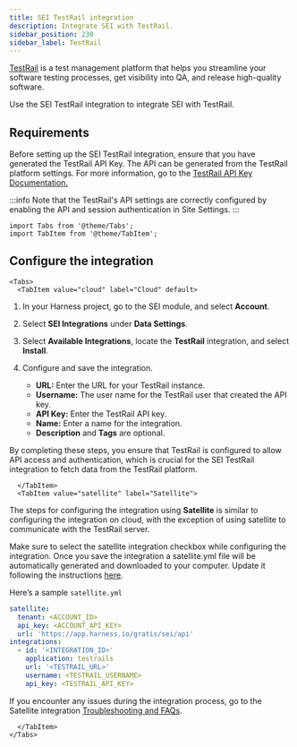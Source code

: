 ```yaml
---
title: SEI TestRail integration
description: Integrate SEI with TestRail.
sidebar_position: 230
sidebar_label: TestRail
---
```


[TestRail](https://www.testrail.com/) is a test management platform that helps you streamline your software testing processes, get visibility into QA, and release high-quality software.

Use the SEI TestRail integration to integrate SEI with TestRail.

## Requirements

Before setting up the SEI TestRail integration, ensure that you have generated the TestRail API Key. The API can be generated from the TestRail platform settings. For more information, go to the [TestRail API Key Documentation.](https://support.testrail.com/hc/en-us/articles/7077039051284-Accessing-the-TestRail-API)

:::info
Note that the TestRail's API settings are correctly configured by enabling the API and session authentication in Site Settings.
:::

```mdx-code-block
import Tabs from '@theme/Tabs';
import TabItem from '@theme/TabItem';
```

## Configure the integration

```mdx-code-block
<Tabs>
  <TabItem value="cloud" label="Cloud" default>
```

1. In your Harness project, go to the SEI module, and select **Account**.
2. Select **SEI Integrations** under **Data Settings**.
3. Select **Available Integrations**, locate the **TestRail** integration, and select **Install**.
4. Configure and save the integration.

   * **URL:** Enter the URL for your TestRail instance.
   * **Username:** The user name for the TestRail user that created the API key.
   * **API Key:** Enter the TestRail API key.
   * **Name:** Enter a name for the integration.
   * **Description** and **Tags** are optional.

By completing these steps, you ensure that TestRail is configured to allow API access and authentication, which is crucial for the SEI TestRail integration to fetch data from the TestRail platform.

```mdx-code-block
  </TabItem>
  <TabItem value="satellite" label="Satellite">
```

The steps for configuring the integration using **Satellite** is similar to configuring the integration on cloud, with the exception of using satellite to communicate with the TestRail server.

Make sure to select the satellite integration checkbox while configuring the integration. Once you save the integration a satellite.yml file will be automatically generated and downloaded to your computer. Update it following the instructions [here](/docs/software-engineering-insights/sei-ingestion-satellite/satellite-overview).

Here’s a sample `satellite.yml`

```yaml
satellite:
  tenant: <ACCOUNT_ID>
  api_key: <ACCOUNT_API_KEY>
  url: 'https://app.harness.io/gratis/sei/api'
integrations:
  - id: '<INTEGRATION_ID>'
    application: testrails
    url: '<TESTRAIL_URL>'
    username: <TESTRAIL_USERNAME>
    api_key: <TESTRAIL_API_KEY>


```

If you encounter any issues during the integration process, go to the Satellite integration [Troubleshooting and FAQs](/docs/software-engineering-insights/sei-ingestion-satellite/satellite-troubleshooting-and-faqs).

```mdx-code-block
  </TabItem>
</Tabs>
```